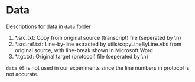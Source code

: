 
# Data
Descriptions for data in `data` folder
1. *.src.txt: Copy from original source (transcript) file (seperated by \n)
2. *.src.ref.txt: Line-by-line extracted by utils/copyLineByLine.vbs from original source, with line-break shown in Microsoft Word
3. *.tgt.txt: Original target (protocol) file (seperated by \n)

`data 05` is not used in our experiments since the line numbers in protocol is not accurate.